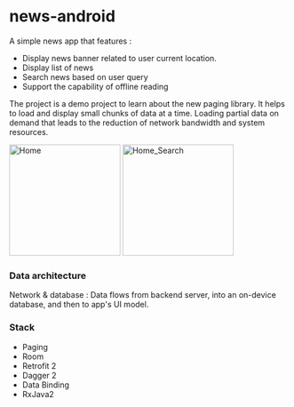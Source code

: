 # news-android
A simple news app that features :
- Display news banner related to user current location. 
- Display list of news 
- Search news based on user query
- Support the capability of offline reading

The project is a demo project to learn about the new paging library. It helps to load and display small chunks of data at a time. 
Loading partial data on demand that leads to the reduction of network bandwidth and system resources.

<img width="200" alt="Home" src="https://user-images.githubusercontent.com/26065617/62006506-6d026000-b16b-11e9-98c4-f4d149e2cde5.png">                           <img width="200" alt="Home_Search" src="https://user-images.githubusercontent.com/26065617/62006501-61af3480-b16b-11e9-8792-9cff0eb10e56.png">

### Data architecture
Network & database : Data flows from backend server, into an on-device database, and then to app's UI model.

### Stack
* Paging 
* Room
* Retrofit 2
* Dagger 2
* Data Binding
* RxJava2


